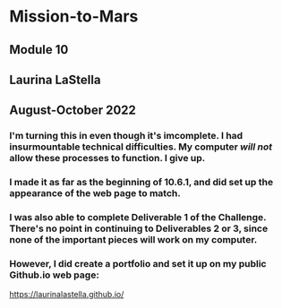 # Mission-to-Mars
## Module 10
## Laurina LaStella
## August-October 2022

### I'm turning this in even though it's imcomplete. I had insurmountable technical difficulties. My computer *will not* allow these processes to function. I give up.

### I made it as far as the beginning of 10.6.1, and did set up the appearance of the web page to match.

### I was also able to complete Deliverable 1 of the Challenge. There's no point in continuing to Deliverables 2 or 3, since none of the important pieces will work on my computer.


### However, I did create a portfolio and set it up on my public Github.io web page:
https://laurinalastella.github.io/
